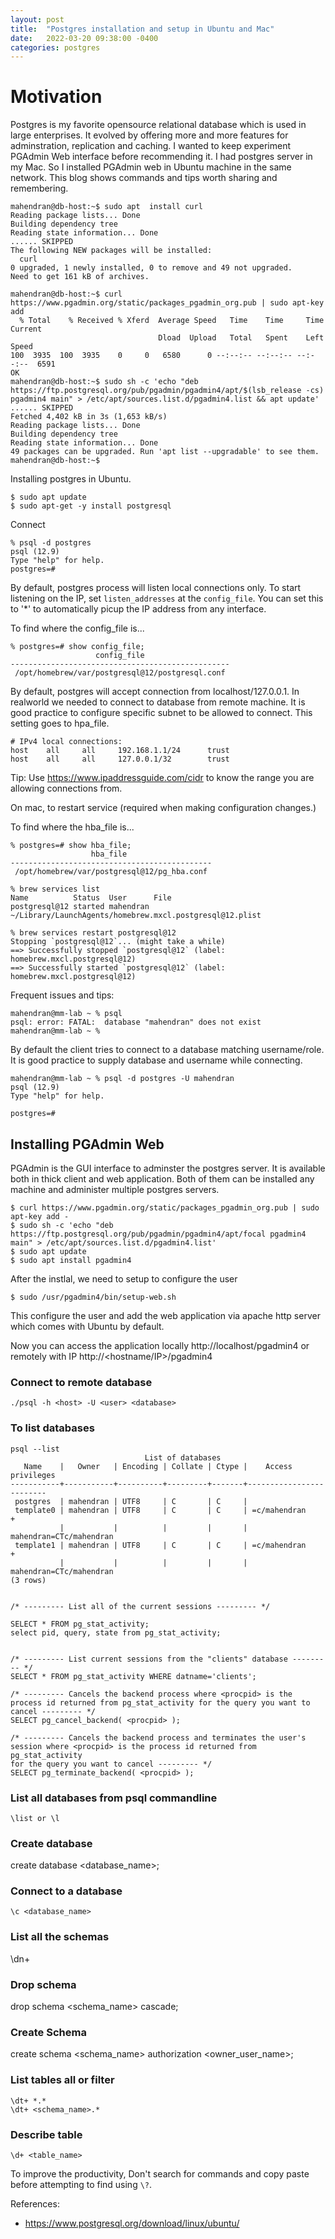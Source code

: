 ```yaml
---
layout: post
title:  "Postgres installation and setup in Ubuntu and Mac"
date:   2022-03-20 09:38:00 -0400
categories: postgres
---
```


# Motivation
Postgres is my favorite opensource relational database which is used in large enterprises.
It evolved by offering more and more features for adminstration, replication and caching.
I wanted to keep experiment PGAdmin Web interface before recommending it. I had postgres server in my Mac. So I installed PGAdmin web in Ubuntu machine in the same network. This blog shows commands and tips worth sharing and remembering. 


```
mahendran@db-host:~$ sudo apt  install curl
Reading package lists... Done
Building dependency tree       
Reading state information... Done
...... SKIPPED
The following NEW packages will be installed:
  curl
0 upgraded, 1 newly installed, 0 to remove and 49 not upgraded.
Need to get 161 kB of archives.

mahendran@db-host:~$ curl https://www.pgadmin.org/static/packages_pgadmin_org.pub | sudo apt-key add
  % Total    % Received % Xferd  Average Speed   Time    Time     Time  Current
                                 Dload  Upload   Total   Spent    Left  Speed
100  3935  100  3935    0     0   6580      0 --:--:-- --:--:-- --:--:--  6591
OK
mahendran@db-host:~$ sudo sh -c 'echo "deb https://ftp.postgresql.org/pub/pgadmin/pgadmin4/apt/$(lsb_release -cs) pgadmin4 main" > /etc/apt/sources.list.d/pgadmin4.list && apt update'
...... SKIPPED
Fetched 4,402 kB in 3s (1,653 kB/s)                           
Reading package lists... Done
Building dependency tree       
Reading state information... Done
49 packages can be upgraded. Run 'apt list --upgradable' to see them.
mahendran@db-host:~$ 
```

Installing postgres in Ubuntu.
```shell
$ sudo apt update
$ sudo apt-get -y install postgresql
```



Connect
```
% psql -d postgres                          
psql (12.9)
Type "help" for help.
postgres=#
```
By default, postgres process will listen local connections only. To start listening on the IP, set `listen_addresses` at the `config_file`. You can set this to '*' to automatically picup the IP address from any interface.

To find where the config_file is...
```
% postgres=# show config_file;
                   config_file                   
-------------------------------------------------
 /opt/homebrew/var/postgresql@12/postgresql.conf
```


By default, postgres will accept connection from localhost/127.0.0.1. In realworld we needed to connect to database from remote machine. It is good practice to configure specific subnet to be allowed to connect. This setting goes to hpa_file.


```
# IPv4 local connections:
host    all     all     192.168.1.1/24      trust
host 	all		all		127.0.0.1/32		trust
```

  Tip: Use https://www.ipaddressguide.com/cidr to know the range you are allowing connections from.

On mac, to restart service (required when making configuration changes.)

To find where the hba_file is...
```
% postgres=# show hba_file;
                  hba_file                   
---------------------------------------------
 /opt/homebrew/var/postgresql@12/pg_hba.conf
```


```
% brew services list                  
Name          Status  User      File
postgresql@12 started mahendran ~/Library/LaunchAgents/homebrew.mxcl.postgresql@12.plist
```


```
% brew services restart postgresql@12               
Stopping `postgresql@12`... (might take a while)
==> Successfully stopped `postgresql@12` (label: homebrew.mxcl.postgresql@12)
==> Successfully started `postgresql@12` (label: homebrew.mxcl.postgresql@12)

```

Frequent issues and tips:
```
mahendran@mm-lab ~ % psql 
psql: error: FATAL:  database "mahendran" does not exist
mahendran@mm-lab ~ %
```
By default the client tries to connect to a database matching username/role.
It is good practice to supply database and username while connecting.
```
mahendran@mm-lab ~ % psql -d postgres -U mahendran
psql (12.9)
Type "help" for help.

postgres=#
```


## Installing PGAdmin Web
PGAdmin is the GUI interface to adminster the postgres server. It is available both in thick client and web application.
Both of them can be installed any machine and administer multiple postgres servers.

```shell
$ curl https://www.pgadmin.org/static/packages_pgadmin_org.pub | sudo apt-key add -
$ sudo sh -c 'echo "deb https://ftp.postgresql.org/pub/pgadmin/pgadmin4/apt/focal pgadmin4 main" > /etc/apt/sources.list.d/pgadmin4.list' 
$ sudo apt update
$ sudo apt install pgadmin4 
```
After the instlal, we need to setup to configure the user
```shell
$ sudo /usr/pgadmin4/bin/setup-web.sh 
```
This configure the user and add the web application via apache http server which comes with Ubuntu by default.


Now you can access the application locally http://localhost/pgadmin4 or remotely with IP http://<hostname/IP>/pgadmin4


### Connect to remote database
```
./psql -h <host> -U <user> <database>
```

### To  list databases
```
psql --list
                              List of databases
   Name    |   Owner   | Encoding | Collate | Ctype |    Access privileges    
-----------+-----------+----------+---------+-------+-------------------------
 postgres  | mahendran | UTF8     | C       | C     | 
 template0 | mahendran | UTF8     | C       | C     | =c/mahendran           +
           |           |          |         |       | mahendran=CTc/mahendran
 template1 | mahendran | UTF8     | C       | C     | =c/mahendran           +
           |           |          |         |       | mahendran=CTc/mahendran
(3 rows)


```
```
/* --------- List all of the current sessions --------- */ 

SELECT * FROM pg_stat_activity;
select pid, query, state from pg_stat_activity;


/* --------- List current sessions from the "clients" database --------- */ 
SELECT * FROM pg_stat_activity WHERE datname='clients';

/* --------- Cancels the backend process where <procpid> is the process id returned from pg_stat_activity for the query you want to cancel --------- */ 
SELECT pg_cancel_backend( <procpid> );

/* --------- Cancels the backend process and terminates the user's session where <procpid> is the process id returned from pg_stat_activity 
for the query you want to cancel --------- */ 
SELECT pg_terminate_backend( <procpid> );
```


### List all databases from psql commandline
```
\list or \l
```

### Create database
create database <database_name>;


### Connect to a database
```
\c <database_name>
```

###  List all the schemas
\dn+

###  Drop schema
drop schema <schema_name> cascade;

###  Create Schema
create schema <schema_name> authorization <owner_user_name>;


### List tables all or filter
```
\dt+ *.*
\dt+ <schema_name>.*
```

### Describe table
```
\d+ <table_name>
```

To improve the productivity, Don't search for commands and copy paste before attempting to find using `\?`.



References:
- https://www.postgresql.org/download/linux/ubuntu/